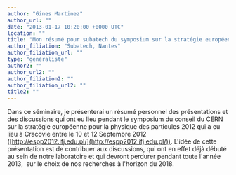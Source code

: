 ```yaml
---
author: "Gines Martinez"
author_url: ""
date: "2013-01-17 10:20:00 +0000 UTC"
location: ""
title: "Mon résumé pour subatech du symposium sur la stratégie européenne pour la physique des particules 2012"
author_filiation: "Subatech, Nantes"
author_filiation_url: ""
type: "généraliste"
author2: ""
author_url2: ""
author_filiation2: ""
author_filiation_url2: ""
title2: ""
---
```

Dans ce séminaire, je présenterai un résumé personnel des présentations et des discussions qui ont eu lieu pendant le symposium du conseil du CERN sur la stratégie européenne pour la physique des particules 2012 qui a eu lieu à Cracovie entre le 10 et 12 Septembre 2012 ([http://espp2012.ifj.edu.pl/](http://espp2012.ifj.edu.pl/)). L'idée de cette présentation est de contribuer aux discussions, qui ont en effet déjà débuté au sein de notre laboratoire et qui devront perdurer pendant toute l'année 2013,  sur le choix de nos recherches à l'horizon du 2018.
